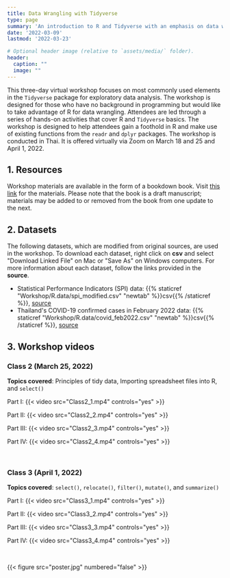 ```yaml
---
title: Data Wrangling with Tidyverse
type: page
summary: 'An introduction to R and Tidyverse with an emphasis on data wrangling with dplyr'
date: '2022-03-09'
lastmod: '2022-03-23'

# Optional header image (relative to `assets/media/` folder).
header:
  caption: ""
  image: ""
---
```


This three-day virtual workshop focuses on most commonly used elements in the `Tidyverse` package for exploratory data analysis. The workshop is designed for those who have no background in programming but would like to take advantage of R for data wrangling. Attendees are led through a series of hands-on activities that cover R and `Tidyverse` basics. The workshop is designed to help attendees gain a foothold in R and make use of existing functions from the `readr` and `dplyr` packages. The workshop is conducted in Thai. It is offered virtually via Zoom on March 18 and 25 and April 1, 2022. 

## 1. Resources
Workshop materials are available in the form of a bookdown book. Visit [this link](https://bookdown.org/sakol_suethanapornkul/statisticalthinking/) for the materials. Please note that the book is a draft manuscript; materials may be added to or removed from the book from one update to the next. 


## 2. Datasets
The following datasets, which are modified from original sources, are used in the workshop. To download each dataset, right click on **csv** and select "Download Linked File" on Mac or "Save As" on Windows computers. For more information about each dataset, follow the links provided in the **source**.

- Statistical Performance Indicators (SPI) data: {{% staticref "Workshop/R.data/spi_modified.csv" "newtab" %}}csv{{% /staticref %}}, [source](https://datacatalog.worldbank.org/search/dataset/0037996/Statistical-Performance-Indicators)
- Thailand's COVID-19 confirmed cases in February 2022 data: {{% staticref "Workshop/R.data/covid_feb2022.csv" "newtab" %}}csv{{% /staticref %}}, [source](https://data.go.th/dataset/covid-19-daily)


## 3. Workshop videos

### Class 2 (March 25, 2022)

**Topics covered**: Principles of tidy data, Importing spreadsheet files into R, and `select()`

Part I:
{{< video src="Class2_1.mp4" controls="yes" >}}


Part II:
{{< video src="Class2_2.mp4" controls="yes" >}}


Part III:
{{< video src="Class2_3.mp4" controls="yes" >}}


Part IV:
{{< video src="Class2_4.mp4" controls="yes" >}}


&nbsp;

### Class 3 (April 1, 2022)

**Topics covered**: `select()`, `relocate()`, `filter()`, `mutate()`, and `summarize()`

Part I:
{{< video src="Class3_1.mp4" controls="yes" >}}

Part II:
{{< video src="Class3_2.mp4" controls="yes" >}}

Part III:
{{< video src="Class3_3.mp4" controls="yes" >}}

Part IV:
{{< video src="Class3_4.mp4" controls="yes" >}}


&nbsp;

{{< figure src="poster.jpg" numbered="false" >}}
